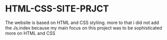 # HTML-CSS-SITE-PRJCT
The website is based on HTML and CSS styliing. more to that i did not add the Js.index because my main focus on this project was to be sophisticated more on HTML and CSS 
